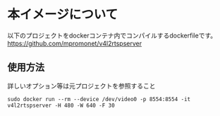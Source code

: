 # 本イメージについて  

以下のプロジェクトをdockerコンテナ内でコンパイルするdockerfileです。  
https://github.com/mpromonet/v4l2rtspserver

## 使用方法
詳しいオプション等は元プロジェクトを参照すること
```
sudo docker run --rm --device /dev/video0 -p 8554:8554 -it v4l2rtspserver -H 480 -W 640 -F 30
```